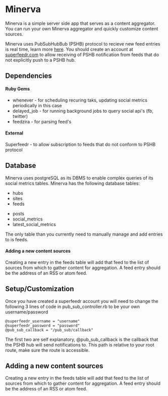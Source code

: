 # Minerva

Minerva is a simple server side app that serves as a content aggregator. You can run your own Minerva aggregator and quickly customize content sources. 

Minerva uses PubSubHubBub (PSHB) protocol to recieve new feed entries is real time, learn more [here](https://code.google.com/p/pubsubhubbub/). You should create an account at [superfeedr.com](http://superfeedr.com/) to allow receiving of PSHB notification from feeds that do not explicitly push to a PSHB hub.

## Dependencies

#### Ruby Gems
- whenever - for scheduling recuring taks, updating social metrics periodically in this case
- delayed_job - for running background jobs to query social api's (fb, twitter)
- feedzira - for parsing feed's

#### External
Superfeedr - to allow subscription to feeds that do not conform to PSHB protocol

## Database
Minerva uses postgreSQL as its DBMS to enable complex queries of its social metrics tables. Minerva has the following database tables:

- hubs
- sites
- feeds
+ posts
+ social_metrics
+ latest_social_metrics

The only table than you currently need to manually manage and add entries to is feeds.

#### Adding a new content sources
Creating a new entry in the feeds table will add that feed to the list of sources from which to gather content for aggregation. A feed entry should be the address of an RSS or atom feed.

## Setup/Customization
Once you have created a superfeedr account you will need to change the following 3 lines of code in pub_sub_controller.rb to be your own username/password

    @superfeedr_username = "username"
    @superfeedr_password = "password"
    @pub_sub_callback = "/pub_sub/callback"

The first two are self explanatory, @pub_sub_callback is the callback that the PSHB hub will send notifications to. This path is relative to your root route, make sure the route is accessible.

## Adding a new content sources
Creating a new entry in the feeds table will add that feed to the list of sources from which to gather content for aggregation. A feed entry should be the address of an RSS or atom feed.

